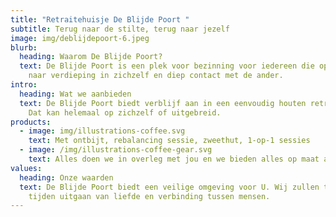 ```yaml
---
title: "Retraitehuisje De Blijde Poort "
subtitle: Terug naar de stilte, terug naar jezelf
image: img/deblijdepoort-6.jpeg
blurb:
  heading: Waarom De Blijde Poort?
  text: De Blijde Poort is een plek voor bezinning voor iedereen die opzoek is
    naar verdieping in zichzelf en diep contact met de ander.
intro:
  heading: Wat we aanbieden
  text: De Blijde Poort biedt verblijf aan in een eenvoudig houten retraitehuisje.
    Dat kan helemaal op zichzelf of uitgebreid.
products:
  - image: img/illustrations-coffee.svg
    text: Met ontbijt, rebalancing sessie, zweethut, 1-op-1 sessies
  - image: /img/illustrations-coffee-gear.svg
    text: Alles doen we in overleg met jou en we bieden alles op maat aan.
values:
  heading: Onze waarden
  text: De Blijde Poort biedt een veilige omgeving voor U. Wij zullen ten alle
    tijden uitgaan van liefde en verbinding tussen mensen.
---
```

